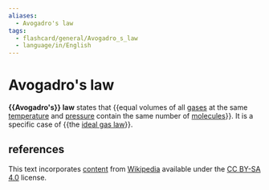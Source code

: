 ```yaml
---
aliases:
  - Avogadro's law
tags:
  - flashcard/general/Avogadro_s_law
  - language/in/English
---
```


# Avogadro's law

__{{Avogadro's}} law__ states that {{equal volumes of all [gases](gas.md) at the same [temperature](temperature.md) and [pressure](pressure.md) contain the same number of [molecules](molecule.md)}}. It is a specific case of {{the [ideal gas law](ideal%20gas%20law.md)}}. <!--SR:!2024-10-03,384,310!2024-11-19,410,272!2028-05-30,1468,352-->

## references

This text incorporates [content](https://en.wikipedia.org/wiki/Avogadro's_law) from [Wikipedia](Wikipedia.md) available under the [CC BY-SA 4.0](https://creativecommons.org/licenses/by-sa/4.0/) license.
